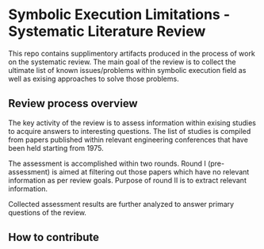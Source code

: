 # Symbolic Execution Limitations - Systematic Literature Review

This repo contains supplimentory artifacts produced in the process of work on the systematic review.
The main goal of the review is to collect the ultimate list of known issues/problems within symbolic 
execution field as well as exising approaches to solve those problems.

## Review process overview

The key activity of the review is to assess information within exising studies to acquire answers
to interesting questions. The list of studies is compiled from papers published within relevant engineering 
conferences that have been held starting from 1975. 

The assessment is accomplished within two rounds. Round I (pre-assessment) is aimed at filtering out those
papers which have no relevant information as per review goals. Purpose of round II is to extract relevant
information.

Collected assessment results are further analyzed to answer primary questions of the review.

## How to contribute

